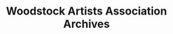 ---
layout: repo
title: "Woodstock Artists Association Archives"
id: 23629
permalink: repos/23629/
---
